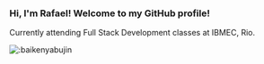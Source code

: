 ### Hi, I'm Rafael! Welcome to my GitHub profile!

Currently attending Full Stack Development classes at IBMEC, Rio.

![:baikenyabujin](https://count.getloli.com/get/@:baikenyabujin)
